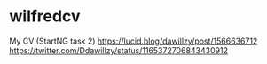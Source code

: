 # wilfredcv
My CV (StartNG task 2)
https://lucid.blog/dawillzy/post/1566636712
https://twitter.com/Ddawillzy/status/1165372706843430912
